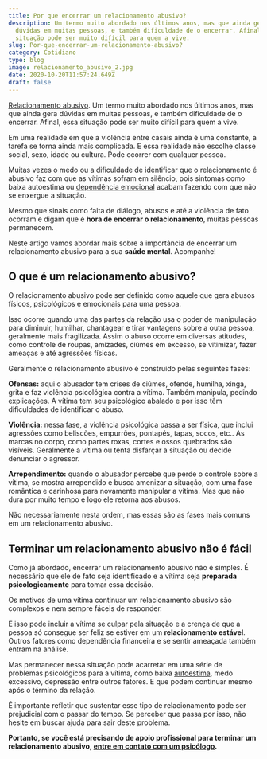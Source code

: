 ```yaml
---
title: Por que encerrar um relacionamento abusivo?
description: Um termo muito abordado nos últimos anos, mas que ainda gera
  dúvidas em muitas pessoas, e também dificuldade de o encerrar. Afinal, essa
  situação pode ser muito difícil para quem a vive.
slug: Por-que-encerrar-um-relacionamento-abusivo?
category: Cotidiano
type: blog
image: relacionamento_abusivo_2.jpg
date: 2020-10-20T11:57:24.649Z
draft: false
---
```


[Relacionamento abusivo](https://yuribusin.com.br/relacionamento-abusivo/). Um termo muito abordado nos últimos anos, mas que ainda gera dúvidas em muitas pessoas, e também dificuldade de o encerrar. Afinal, essa situação pode ser muito difícil para quem a vive.

Em uma realidade em que a violência entre casais ainda é uma constante, a tarefa se torna ainda mais complicada. E essa realidade não escolhe classe social, sexo, idade ou cultura. Pode ocorrer com qualquer pessoa.

Muitas vezes o medo ou a dificuldade de identificar que o relacionamento é abusivo faz com que as vítimas sofram em silêncio, pois sintomas como baixa autoestima ou [dependência emocional](https://yuribusin.com.br/dependencia-emocional/) acabam fazendo com que não se enxergue a situação.

Mesmo que sinais como falta de diálogo, abusos e até a violência de fato ocorram e digam que é **hora de encerrar o relacionamento**, muitas pessoas permanecem.

Neste artigo vamos abordar mais sobre a importância de encerrar um relacionamento abusivo para a sua **saúde mental**. Acompanhe!

## O que é um relacionamento abusivo?

O relacionamento abusivo pode ser definido como aquele que gera abusos físicos, psicológicos e emocionais para uma pessoa.

Isso ocorre quando uma das partes da relação usa o poder de manipulação para diminuir, humilhar, chantagear e tirar vantagens sobre a outra pessoa, geralmente mais fragilizada. Assim o abuso ocorre em diversas atitudes, como controle de roupas, amizades, ciúmes em excesso, se vitimizar, fazer ameaças e até agressões físicas.

Geralmente o relacionamento abusivo é construído pelas seguintes fases:

**Ofensas:** aqui o abusador tem crises de ciúmes, ofende, humilha, xinga, grita e faz violência psicológica contra a vítima. Também manipula, pedindo explicações. A vítima tem seu psicológico abalado e por isso têm dificuldades de identificar o abuso.

**Violência:** nessa fase, a violência psicológica passa a ser física, que inclui agressões como beliscões, empurrões, pontapés, tapas, socos, etc.. As marcas no corpo, como partes roxas, cortes e ossos quebrados são visíveis. Geralmente a vítima ou tenta disfarçar a situação ou decide denunciar o agressor.

**Arrependimento:** quando o abusador percebe que perde o controle sobre a vítima, se mostra arrependido e busca amenizar a situação, com uma fase romântica e carinhosa para novamente manipular a vítima. Mas que não dura por muito tempo e logo ele retorna aos abusos.

Não necessariamente nesta ordem, mas essas são as fases mais comuns em um relacionamento abusivo.

## Terminar um relacionamento abusivo não é fácil

Como já abordado, encerrar um relacionamento abusivo não é simples. É necessário que ele de fato seja identificado e a vítima seja **preparada psicologicamente** para tomar essa decisão.

Os motivos de uma vítima continuar um relacionamento abusivo são complexos e nem sempre fáceis de responder.

E isso pode incluir a vítima se culpar pela situação e a crença de que a pessoa só consegue ser feliz se estiver em um **relacionamento estável**. Outros fatores como dependência financeira e se sentir ameaçada também entram na análise.

Mas permanecer nessa situação pode acarretar em uma série de problemas psicológicos para a vítima, como baixa [autoestima](https://yuribusin.com.br/como-aumentar-a-autoestima/), medo excessivo, depressão entre outros fatores. E que podem continuar mesmo após o término da relação.

É importante refletir que sustentar esse tipo de relacionamento pode ser prejudicial com o passar do tempo. Se perceber que passa por isso, não hesite em buscar ajuda para sair deste problema.

**Portanto, se você está precisando de apoio profissional para terminar um relacionamento abusivo, [entre em contato com um psicólogo](https://yuribusin.com.br/contato/).**
